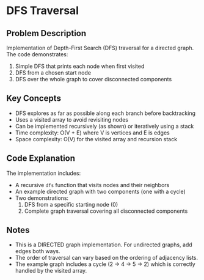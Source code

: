 # DFS Traversal

## Problem Description
Implementation of Depth-First Search (DFS) traversal for a directed graph. The code demonstrates:
1. Simple DFS that prints each node when first visited
2. DFS from a chosen start node
3. DFS over the whole graph to cover disconnected components

## Key Concepts
- DFS explores as far as possible along each branch before backtracking
- Uses a visited array to avoid revisiting nodes
- Can be implemented recursively (as shown) or iteratively using a stack
- Time complexity: O(V + E) where V is vertices and E is edges
- Space complexity: O(V) for the visited array and recursion stack

## Code Explanation
The implementation includes:
- A recursive `dfs` function that visits nodes and their neighbors
- An example directed graph with two components (one with a cycle)
- Two demonstrations:
  1. DFS from a specific starting node (0)
  2. Complete graph traversal covering all disconnected components

## Notes
- This is a DIRECTED graph implementation. For undirected graphs, add edges both ways.
- The order of traversal can vary based on the ordering of adjacency lists.
- The example graph includes a cycle (2 -> 4 -> 5 -> 2) which is correctly handled by the visited array.